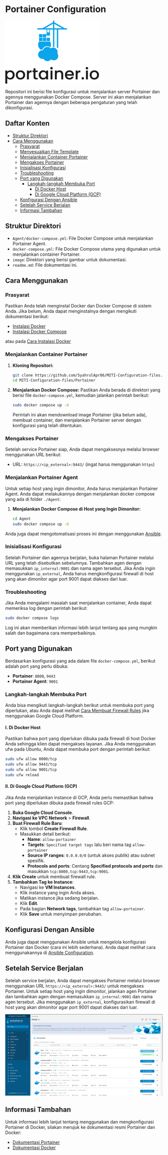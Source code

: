 
# Portainer Configuration

![Portainer Logo](image/portainer-logo.png)

Repositori ini berisi file konfigurasi untuk menjalankan server Portainer dan agennya menggunakan Docker Compose. Server ini akan menjalankan Portainer dan agennya dengan beberapa pengaturan yang telah dikonfigurasi.

## Daftar Konten

- [Struktur Direktori](#struktur-direktori)
- [Cara Menggunakan](#cara-menggunakan)
    - [Prasyarat](#prasyarat)
    - [Menyesuaikan File Template](#menyesuaikan-file-template)
    - [Menjalankan Container Portainer](#menjalankan-container-portainer)
    - [Mengakses Portainer](#mengakses-portainer)
    - [Inisialisasi Konfigurasi](#inisialisasi-konfigurasi)
    - [Troubleshooting](#troubleshooting)
    - [Port yang Digunakan](#port-yang-digunakan)
        - [Langkah-langkah Membuka Port](#langkah-langkah-membuka-port)
            - [Di Docker Host](#di-docker-host)
            - [Di Google Cloud Platform (GCP)](#di-google-cloud-platform-gcp)
    - [Konfigurasi Dengan Ansible](#konfigurasi-dengan-ansible)
    - [Setelah Service Berjalan](#setelah-service-berjalan)
    - [Informasi Tambahan](#informasi-tambahan)

## Struktur Direktori

- `Agent/docker-compose.yml`: File Docker Compose untuk menjalankan Portainer Agent.
- `docker-compose.yml`: File Docker Compose utama yang digunakan untuk menjalankan container Portainer.
- `image`: Direktori yang berisi gambar untuk dokumentasi.
- `readme.md`: File dokumentasi ini.

## Cara Menggunakan

### Prasyarat

Pastikan Anda telah menginstal Docker dan Docker Compose di sistem Anda. Jika belum, Anda dapat menginstalnya dengan mengikuti dokumentasi berikut:

- [Instalasi Docker](https://docs.docker.com/get-docker/)
- [Instalasi Docker Compose](https://docs.docker.com/compose/install/)

atau pada [Cara Instalasi Docker](../readme.md#instalasi-docker)

### Menjalankan Container Portainer

1. **Kloning Repositori:**
   ```bash
   git clone https://github.com/SyahrulApr86/MITI-Configuration-files.git
   cd MITI-Configuration-files/Portainer
   ```

2. **Menjalankan Docker Compose:**
   Pastikan Anda berada di direktori yang berisi file `docker-compose.yml`, kemudian jalankan perintah berikut:
   ```bash
   sudo docker compose up -d
   ```

   Perintah ini akan mendownload image Portainer (jika belum ada), membuat container, dan menjalankan Portainer server dengan konfigurasi yang telah ditentukan.

### Mengakses Portainer

Setelah service Portainer siap, Anda dapat mengaksesnya melalui browser menggunakan URL berikut:

- URL: `https://<ip_external>:9443/` (ingat harus menggunakan `https`)

### Menjalankan Portainer Agent

Untuk setiap host yang ingin dimonitor, Anda harus menjalankan Portainer Agent. Anda dapat melakukannya dengan menjalankan docker compose yang ada di folder `./Agent`:

1. **Menjalankan Docker Compose di Host yang Ingin Dimonitor:**
   ```bash
   cd Agent
   sudo docker compose up -d
   ```

Anda juga dapat mengotomatisasi proses ini dengan menggunakan [Ansible](../Ansible/readme.md).

### Inisialisasi Konfigurasi

Setelah Portainer dan agennya berjalan, buka halaman Portainer melalui URL yang telah disebutkan sebelumnya. Tambahkan agen dengan memasukkan `ip_internal:9001` dan nama agen tersebut. Jika Anda ingin menggunakan `ip_external`, Anda harus mengkonfigurasi firewall di host yang akan dimonitor agar port 9001 dapat diakses dari luar.

### Troubleshooting

Jika Anda mengalami masalah saat menjalankan container, Anda dapat memeriksa log dengan perintah berikut:

```bash
sudo docker compose logs
```

Log ini akan memberikan informasi lebih lanjut tentang apa yang mungkin salah dan bagaimana cara memperbaikinya.

## Port yang Digunakan

Berdasarkan konfigurasi yang ada dalam file `docker-compose.yml`, berikut adalah port yang perlu dibuka:

* **Portainer**: `8000`, `9443`
* **Portainer Agent**: `9001`

### Langkah-langkah Membuka Port

Anda bisa mengikuti langkah-langkah berikut untuk membuka port yang diperlukan, atau Anda dapat melihat [Cara Membuat Firewall Rules](../readme.md#membuat-firewall-rules-di-gcp) jika menggunakan Google Cloud Platform.

#### I. Di Docker Host

Pastikan bahwa port yang diperlukan dibuka pada firewall di host Docker Anda sehingga klien dapat mengakses layanan. Jika Anda menggunakan ufw pada Ubuntu, Anda dapat membuka port dengan perintah berikut:

```bash
sudo ufw allow 8000/tcp
sudo ufw allow 9443/tcp
sudo ufw allow 9001/tcp
sudo ufw reload
```

#### II. Di Google Cloud Platform (GCP)

Jika Anda menjalankan instance di GCP, Anda perlu memastikan bahwa port yang diperlukan dibuka pada firewall rules GCP:

1. **Buka Google Cloud Console**.
2. **Navigasi ke VPC Network** > **Firewall**.
3. **Buat Firewall Rule Baru**:
    - Klik tombol **Create Firewall Rule**.
    - Masukkan detail berikut:
        - **Name**: `allow-portainer`
        - **Targets**: `Specified target tags` lalu beri nama tag `allow-portainer`
        - **Source IP ranges**: `0.0.0.0/0` (untuk akses publik) atau subnet spesifik.
        - **Protocols and ports**: Centang **Specified protocols and ports** dan masukkan `tcp:8000,tcp:9443,tcp:9001`.
4. **Klik Create** untuk membuat firewall rule.
5. **Tambahkan Tag ke Instance**:
    - Navigasi ke **VM Instances**.
    - Klik instance yang ingin Anda akses.
    - Matikan instance jika sedang berjalan.
    - Klik **Edit**.
    - Pada bagian **Network tags**, tambahkan tag `allow-portainer`.
    - Klik **Save** untuk menyimpan perubahan.

## Konfigurasi Dengan Ansible

Anda juga dapat menggunakan Ansible untuk mengelola konfigurasi Portainer dan Docker (cara ini lebih sederhana). Anda dapat melihat cara menggunakannya di [Ansible Configuration](../Ansible/readme.md).

## Setelah Service Berjalan

Setelah service berjalan, Anda dapat mengakses Portainer melalui browser menggunakan URL `https://<ip_external>:9443/` untuk mengakses Portainer. Untuk setiap host yang ingin dimonitor, jalankan agen Portainer dan tambahkan agen dengan memasukkan `ip_internal:9001` dan nama agen tersebut. Jika menggunakan `ip_external`, konfigurasikan firewall di host yang akan dimonitor agar port 9001 dapat diakses dari luar.

![Portainer Dashboard](image/portainer-web.png)

## Informasi Tambahan

Untuk informasi lebih lanjut tentang menggunakan dan mengkonfigurasi Portainer di Docker, silakan merujuk ke dokumentasi resmi Portainer dan Docker:

- [Dokumentasi Portainer](https://www.portainer.io/documentation)
- [Dokumentasi Docker](https://docs.docker.com/)